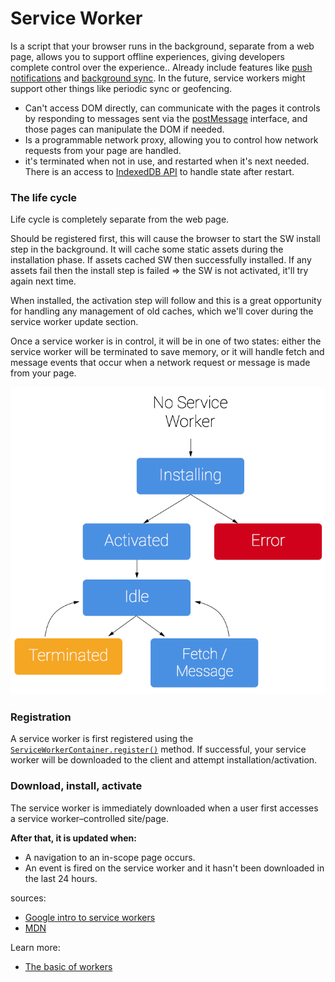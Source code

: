 # Service Worker

Is a script that your browser runs in the background, separate from a web page, allows you to support offline experiences, giving developers complete control over the experience.. Already include features like [push notifications](https://developers.google.com/web/updates/2015/03/push-notifications-on-the-open-web) and [background sync](https://developers.google.com/web/updates/2015/12/background-sync). In the future, service workers might support other things like periodic sync or geofencing.

* Can't access DOM directly, can communicate with the pages it controls by responding to messages sent via the [postMessage](https://html.spec.whatwg.org/multipage/workers.html#dom-worker-postmessage) interface, and those pages can manipulate the DOM if needed.
* Is a programmable network proxy, allowing you to control how network requests from your page are handled.
* it's terminated when not in use, and restarted when it's next needed. There is an access to [IndexedDB API](https://developer.mozilla.org/en-US/docs/Web/API/IndexedDB_API) to handle state after restart.

### The life cycle

Life cycle is completely separate from the web page.

Should be registered first, this will cause the browser to start the SW install step in the background. It will cache some static assets during the installation phase. If assets cached SW then successfully installed. If any assets fail then the install step is failed =&gt; the SW is not activated, it'll try again next time.

When installed, the activation step will follow and this is a great opportunity for handling any management of old caches, which we'll cover during the service worker update section.

Once a service worker is in control, it will be in one of two states: either the service worker will be terminated to save memory, or it will handle fetch and message events that occur when a network request or message is made from your page.

![](../../.gitbook/assets/image%20%288%29.png)

### Registration

A service worker is first registered using the [`ServiceWorkerContainer.register()`](https://developer.mozilla.org/en-US/docs/Web/API/ServiceWorkerContainer/register) method. If successful, your service worker will be downloaded to the client and attempt installation/activation.

### Download, install, activate

The service worker is immediately downloaded when a user first accesses a service worker–controlled site/page.

**After that, it is updated when:**

* A navigation to an in-scope page occurs.
* An event is fired on the service worker and it hasn't been downloaded in the last 24 hours.



sources: 

* [Google intro to service workers](https://developers.google.com/web/fundamentals/primers/service-workers)
* [MDN](https://developer.mozilla.org/en-US/docs/Web/API/Service_Worker_API)

Learn more: 

* [The basic of workers](https://www.html5rocks.com/en/tutorials/workers/basics/)

